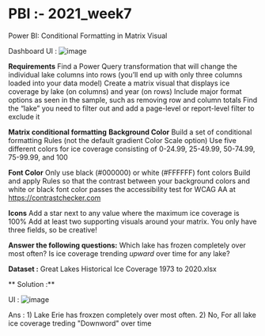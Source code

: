 # PBI :- 2021_week7
Power BI: Conditional Formatting in Matrix Visual

Dashboard UI :
![image](https://github.com/user-attachments/assets/e46e0237-cb27-421b-886e-15b9f73b6c8e)

**Requirements**
Find a Power Query transformation that will change the individual lake columns into rows (you’ll end up with only three columns loaded into your data model)
Create a matrix visual that displays ice coverage by lake (on columns) and year (on rows)
Include major format options as seen in the sample, such as removing row and column totals
Find the “lake” you need to filter out and add a page-level or report-level filter to exclude it

**Matrix conditional formatting**
**Background Color**
Build a set of conditional formatting Rules (not the default gradient Color Scale option)
Use five different colors for ice coverage consisting of 0-24.99, 25-49.99, 50-74.99, 75-99.99, and 100

**Font Color**
Only use black (#000000) or white (#FFFFFF) font colors
Build and apply Rules so that the contrast between your background colors and white or black font color passes the accessibility test for WCAG AA at https://contrastchecker.com

**Icons**
Add a star next to any value where the maximum ice coverage is 100%
Add at least two supporting visuals around your matrix. You only have three fields, so be creative!

**Answer the following questions:**
Which lake has frozen completely over most often?
Is ice coverage trending *upward* over time for any lake?

**Dataset :**
Great Lakes Historical Ice Coverage 1973 to 2020.xlsx

**
Solution :**

UI : ![image](https://github.com/user-attachments/assets/26f368ad-5fdc-4aef-8fc7-045aa69d77e0)

Ans : 1) Lake Erie has froxzen completely over most often.
      2) No, For all lake ice coverage treding "Downword" over time 

